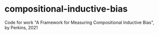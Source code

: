 # compositional-inductive-bias
Code for work "A Framework for Measuring Compositional Inductive Bias", by Perkins, 2021
